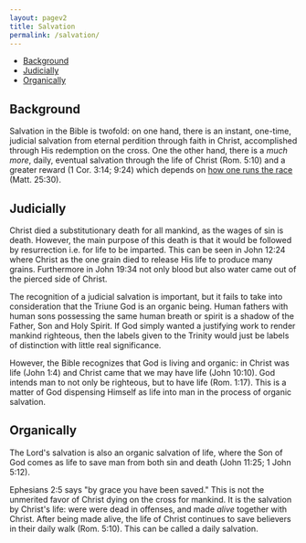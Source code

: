 ```yaml
---
layout: pagev2
title: Salvation
permalink: /salvation/
---
```

- [Background](#background)
- [Judicially](#judicially)
- [Organically](#organically)

## Background

Salvation in the Bible is twofold: on one hand, there is an instant, one-time, judicial salvation from eternal perdition through faith in Christ, accomplished through His redemption on the cross. One the other hand, there is a *much more*, daily, eventual salvation through the life of Christ (Rom. 5:10) and a greater reward (1 Cor. 3:14; 9:24) which depends on [how one runs the race](../running_the_race) (Matt. 25:30).

## Judicially

Christ died a substitutionary death for all mankind, as the wages of sin is death. However, the main purpose of this death is that it would be followed by resurrection i.e. for life to be imparted. This can be seen in John 12:24 where Christ as the one grain died to release His life to produce many grains. Furthermore in John 19:34 not only blood but also water came out of the pierced side of Christ. 

The recognition of a judicial salvation is important, but it fails to take into consideration that the Triune God is an organic being. Human fathers with human sons possessing the same human breath or spirit is a shadow of the Father, Son and Holy Spirit. If God simply wanted a justifying work to render mankind righteous, then the labels given to the Trinity would just be labels of distinction with little real significance.

However, the Bible recognizes that God is living and organic: in Christ was life (John 1:4) and Christ came that we may have life (John 10:10). God intends man to not only be righteous, but to have life (Rom. 1:17). This is a matter of God dispensing Himself as life into man in the process of organic salvation. 

## Organically

The Lord's salvation is also an organic salvation of life, where the Son of God comes as life to save man from both sin and death (John 11:25; 1 John 5:12). 

Ephesians 2:5 says "by grace you have been saved." This is not the unmerited favor of Christ dying on the cross for mankind. It is the salvation by Christ's life: were were dead in offenses, and made *alive* together with Christ. After being made alive, the life of Christ continues to save believers in their daily walk (Rom. 5:10). This can be called a daily salvation.